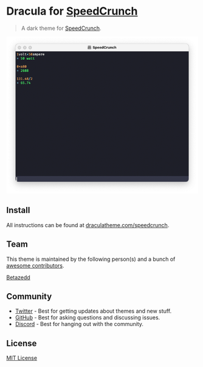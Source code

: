 # Dracula for [SpeedCrunch](https://heldercorreia.bitbucket.io/speedcrunch/)

> A dark theme for [SpeedCrunch](https://heldercorreia.bitbucket.io/speedcrunch/).

![Screenshot](./screenshot.png)

## Install

All instructions can be found at [draculatheme.com/speedcrunch](https://draculatheme.com/speedcrunch).

## Team

This theme is maintained by the following person(s) and a bunch of [awesome contributors](https://github.com/dracula/foobar/graphs/contributors).

[Betazedd](https://github.com/betazedd)

## Community

- [Twitter](https://twitter.com/draculatheme) - Best for getting updates about themes and new stuff.
- [GitHub](https://github.com/dracula/dracula-theme/discussions) - Best for asking questions and discussing issues.
- [Discord](https://draculatheme.com/discord-invite) - Best for hanging out with the community.

## License

[MIT License](./LICENSE)
